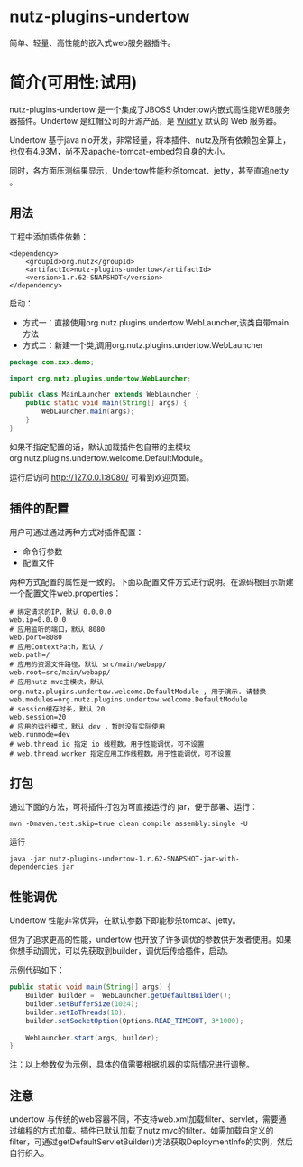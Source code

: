 
nutz-plugins-undertow 
==================================

简单、轻量、高性能的嵌入式web服务器插件。



简介(可用性:试用)
==================================

nutz-plugins-undertow 是一个集成了JBOSS Undertow内嵌式高性能WEB服务器插件。Undertow 是红帽公司的开源产品，是 [Wildfly](http://www.oschina.net/p/wildfly) 默认的 Web 服务器。

Undertow 基于java nio开发，非常轻量，将本插件、nutz及所有依赖包全算上，也仅有4.93M，尚不及apache-tomcat-embed包自身的大小。

同时，各方面压测结果显示，Undertow性能秒杀tomcat、jetty，甚至直追netty 。



## 用法

工程中添加插件依赖：

```
<dependency>
	<groupId>org.nutz</groupId>
	<artifactId>nutz-plugins-undertow</artifactId>
	<version>1.r.62-SNAPSHOT</version>
</dependency>
```

启动：

+ 方式一：直接使用org.nutz.plugins.undertow.WebLauncher,该类自带main方法
+ 方式二：新建一个类,调用org.nutz.plugins.undertow.WebLauncher

~~~java
package com.xxx.demo;

import org.nutz.plugins.undertow.WebLauncher;

public class MainLauncher extends WebLauncher {
    public static void main(String[] args) {
        WebLauncher.main(args);
    }
}
~~~

如果不指定配置的话，默认加载插件包自带的主模块org.nutz.plugins.undertow.welcome.DefaultModule。

运行后访问 http://127.0.0.1:8080/ 可看到欢迎页面。



## 插件的配置

用户可通过通过两种方式对插件配置：

+ 命令行参数
+ 配置文件

两种方式配置的属性是一致的。下面以配置文件方式进行说明。在源码根目示新建一个配置文件web.properties：

```
# 绑定请求的IP，默认 0.0.0.0
web.ip=0.0.0.0
# 应用监听的端口，默认 8080
web.port=8080
# 应用ContextPath，默认 /
web.path=/
# 应用的资源文件路径，默认 src/main/webapp/
web.root=src/main/webapp/
# 应用nutz mvc主模块，默认 org.nutz.plugins.undertow.welcome.DefaultModule , 用于演示. 请替换
web.modules=org.nutz.plugins.undertow.welcome.DefaultModule
# session缓存时长，默认 20
web.session=20
# 应用的运行模式，默认 dev ，暂时没有实际使用
web.runmode=dev
# web.thread.io 指定 io 线程数，用于性能调优，可不设置
# web.thread.worker 指定应用工作线程数，用于性能调优，可不设置
```



## 打包

通过下面的方法，可将插件打包为可直接运行的 jar，便于部署、运行： 

 ~~~
mvn -Dmaven.test.skip=true clean compile assembly:single -U
 ~~~

运行

~~~
java -jar nutz-plugins-undertow-1.r.62-SNAPSHOT-jar-with-dependencies.jar
~~~



## 性能调优

Undertow 性能非常优异，在默认参数下即能秒杀tomcat、jetty。

但为了追求更高的性能，undertow 也开放了许多调优的参数供开发者使用。如果你想手动调优，可以先获取到builder，调优后传给插件，启动。

示例代码如下：

~~~java
public static void main(String[] args) {
	Builder builder =  WebLauncher.getDefaultBuilder();
	builder.setBufferSize(1024);
	builder.setIoThreads(10);
	builder.setSocketOption(Options.READ_TIMEOUT, 3*1000);
	
	WebLauncher.start(args, builder);
}
~~~

注：以上参数仅为示例，具体的值需要根据机器的实际情况进行调整。



## 注意

undertow 与传统的web容器不同，不支持web.xml加载filter、servlet，需要通过编程的方式加载。插件已默认加载了nutz mvc的filter。如需加载自定义的filter，可通过getDefaultServletBuilder()方法获取DeploymentInfo的实例，然后自行织入。





